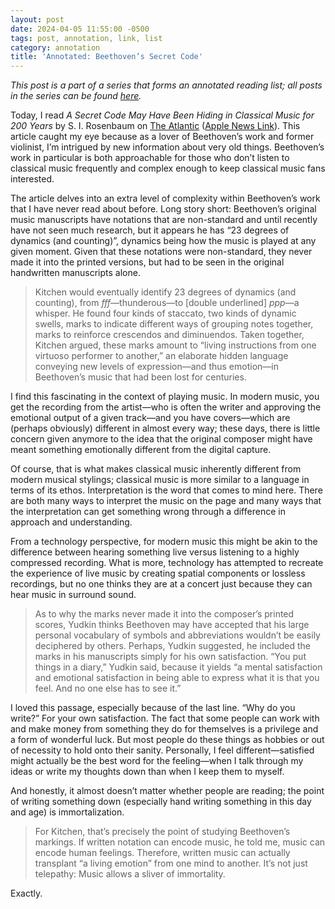 ```yaml
---
layout: post
date: 2024-04-05 11:55:00 -0500
tags: post, annotation, link, list
category: annotation
title: 'Annotated: Beethoven’s Secret Code'
---
```


*This post is a part of a series that forms an annotated reading list; all posts in the series can be found [here](https://engineeredeloquence.com/annotations).*
	
Today, I read *A Secret Code May Have Been Hiding in Classical Music for 200 Years* by S. I. Rosenbaum on [The Atlantic](https://www.theatlantic.com/science/archive/2024/04/beethoven-code-dynamics-manuscript/677964/) ([Apple News Link](https://apple.news/AE3ubXvaxTJGW7BP6VIdMZQ)). This article caught my eye because as a lover of Beethoven’s work and former violinist, I’m intrigued by new information about very old things. Beethoven’s work in particular is both approachable for those who don’t listen to classical music frequently and complex enough to keep classical music fans interested.

The article delves into an extra level of complexity within Beethoven’s work that I have never read about before. Long story short: Beethoven’s original music manuscripts have notations that are non-standard and until recently have not seen much research, but it appears he has “23 degrees of dynamics (and counting)”, dynamics being how the music is played at any given moment. Given that these notations were non-standard, they never made it into the printed versions, but had to be seen in the original handwritten manuscripts alone.

> Kitchen would eventually identify 23 degrees of dynamics (and counting), from *fff*—thunderous—to [double underlined] *ppp*—a whisper. He found four kinds of staccato, two kinds of dynamic swells, marks to indicate different ways of grouping notes together, marks to reinforce crescendos and diminuendos. Taken together, Kitchen argued, these marks amount to “living instructions from one virtuoso performer to another,” an elaborate hidden language conveying new levels of expression—and thus emotion—in Beethoven’s music that had been lost for centuries.

I find this fascinating in the context of playing music. In modern music, you get the recording from the artist—who is often the writer and approving the emotional output of a given track—and you have covers—which are (perhaps obviously) different in almost every way; these days, there is little concern given anymore to the idea that the original composer might have meant something emotionally different from the digital capture.

Of course, that is what makes classical music inherently different from modern musical stylings; classical music is more similar to a language in terms of its ethos. Interpretation is the word that comes to mind here. There are both many ways to interpret the music on the page and many ways that the interpretation can get something wrong through a difference in approach and understanding.

From a technology perspective, for modern music this might be akin to the difference between hearing something live versus listening to a highly compressed recording. What is more, technology has attempted to recreate the experience of live music by creating spatial components or lossless recordings, but no one thinks they are at a concert just because they can hear music in surround sound.

> As to why the marks never made it into the composer’s printed scores, Yudkin thinks Beethoven may have accepted that his large personal vocabulary of symbols and abbreviations wouldn’t be easily deciphered by others. Perhaps, Yudkin suggested, he included the marks in his manuscripts simply for his own satisfaction. “You put things in a diary,” Yudkin said, because it yields “a mental satisfaction and emotional satisfaction in being able to express what it is that you feel. And no one else has to see it.”

I loved this passage, especially because of the last line. “Why do you write?” For your own satisfaction. The fact that some people can work with and make money from something they do for themselves is a privilege and a form of wonderful luck. But most people do these things as hobbies or out of necessity to hold onto their sanity. Personally, I feel different—satisfied might actually be the best word for the feeling—when I talk through my ideas or write my thoughts down than when I keep them to myself.

And honestly, it almost doesn’t matter whether people are reading; the point of writing something down (especially hand writing something in this day and age) is immortalization.

> For Kitchen, that’s precisely the point of studying Beethoven’s markings. If written notation can encode music, he told me, music can encode human feelings. Therefore, written music can actually transplant “a living emotion” from one mind to another. It’s not just telepathy: Music allows a sliver of immortality.

Exactly.